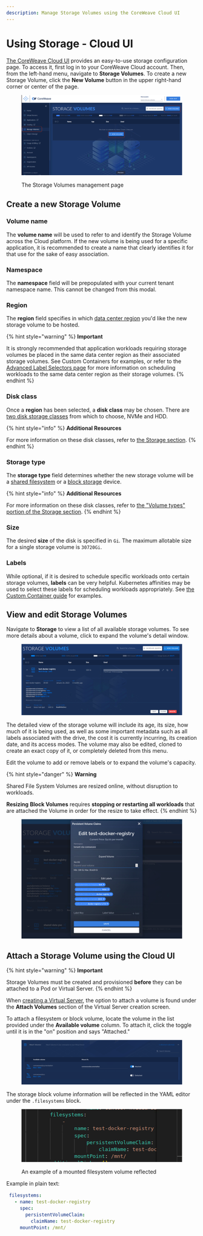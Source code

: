 ```yaml
---
description: Manage Storage Volumes using the CoreWeave Cloud UI
---
```


# Using Storage - Cloud UI

[The CoreWeave Cloud UI](../../../virtual-servers/deployment-methods/coreweave-apps.md) provides an easy-to-use storage configuration page. To access it, first log in to your CoreWeave Cloud account. Then, from the left-hand menu, navigate to **Storage Volumes**. To create a new Storage Volume, click the **New Volume** button in the upper right-hand corner or center of the page.

<figure><img src="../../.gitbook/assets/image (5) (2).png" alt="Screenshot: The Storage Volumes management page"><figcaption><p>The Storage Volumes management page</p></figcaption></figure>

## Create a new Storage Volume

### Volume name

The **volume name** will be used to refer to and identify the Storage Volume across the Cloud platform. If the new volume is being used for a specific application, it is recommended to create a name that clearly identifies it for that use for the sake of easy association.

### Namespace

The **namespace** field will be prepopulated with your current tenant namespace name. This cannot be changed from this modal.

### Region

The **region** field specifies in which [data center region](../../data-center-regions.md) you'd like the new storage volume to be hosted.

{% hint style="warning" %}
**Important**

It is strongly recommended that application workloads requiring storage volumes be placed in the same data center region as their associated storage volumes. See Custom Containers for examples, or refer to the [Advanced Label Selectors page](../../../coreweave-kubernetes/label-selectors.md) for more information on scheduling workloads to the same data center region as their storage volumes.
{% endhint %}

### Disk class

Once a **region** has been selected, a **disk class** may be chosen. There are [two disk storage classes](./#volume-types) from which to choose, NVMe and HDD.

{% hint style="info" %}
**Additional Resources**

For more information on these disk classes, refer to [the Storage section](../../virtual-servers/virtual-server-configuration-options/storage.md).
{% endhint %}

### Storage type

The **storage type** field determines whether the new storage volume will be a [shared filesystem](./#shared-file-system-volumes) or a [block storage](./#block-storage-volumes) device.

{% hint style="info" %}
**Additional Resources**

For more information on these disk classes, refer to [the "Volume types" portion of the Storage section](./#volume-types).
{% endhint %}

### Size

The desired **size** of the disk is specified in `Gi`_._ The maximum allotable size for a single storage volume is `30720Gi`.

### Labels

While optional, if it is desired to schedule specific workloads onto certain storage volumes, **labels** can be very helpful. Kubernetes affinities may be used to select these labels for scheduling workloads appropriately. See [the Custom Container guide](../../coreweave-kubernetes/custom-containers.md) for examples.

## View and edit Storage Volumes

Navigate to **Storage** to view a list of all available storage volumes. To see more details about a volume, click to expand the volume's detail window.

<figure><img src="../../.gitbook/assets/image (66).png" alt=""><figcaption></figcaption></figure>

The detailed view of the storage volume will include its age, its size, how much of it is being used, as well as some important metadata such as all labels associated with the drive, the cost it is currently incurring, its creation date, and its access modes. The volume may also be edited, cloned to create an exact copy of it, or completely deleted from this menu.

Edit the volume to add or remove labels or to expand the volume's capacity.

{% hint style="danger" %}
**Warning**

Shared File System Volumes are resized online, without disruption to workloads.

**Resizing** **Block Volumes** requires **stopping or restarting all workloads** that are attached the Volume in order for the resize to take effect.
{% endhint %}

<figure><img src="../../.gitbook/assets/image (55).png" alt=""><figcaption></figcaption></figure>

## Attach a Storage Volume using the Cloud UI

{% hint style="warning" %}
**Important**

Storage Volumes must be created and provisioned **before** they can be attached to a Pod or Virtual Server.
{% endhint %}

When [creating a Virtual Server](../../../virtual-servers/getting-started.md), the option to attach a volume is found under the **Attach Volumes** section of the Virtual Server creation screen.

To attach a filesystem or block volume, locate the volume in the list provided under the **Available volume** column. To attach it, click the toggle until it is in the "on" position and says "Attached."

<figure><img src="../../.gitbook/assets/image (44).png" alt="Screenshot of a volume being attached to a Virtual Server using sliders"><figcaption></figcaption></figure>

The storage block volume information will be reflected in the YAML editor under the `.filesystems` block.

<figure><img src="../../.gitbook/assets/image (34).png" alt=""><figcaption><p>An example of a mounted filesystem volume reflected </p></figcaption></figure>

Example in plain text:

```yaml
 filesystems:
   - name: test-docker-registry
     spec:
       persistentVolumeClaim:
         claimName: test-docker-registry
     mountPoint: /mnt/
```
